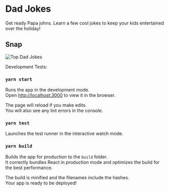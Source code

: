 # Dad Jokes

Get ready Papa johns. Learn a few cool jokes to keep your kids entertained over the holiday!

## Snap

![Top Dad Jokes](https://user-images.githubusercontent.com/30528167/140753389-cb5bb415-2a90-4112-a160-1efe2370471a.png)

Development Tests:

### `yarn start`

Runs the app in the development mode.\
Open [http://localhost:3000](http://localhost:3000) to view it in the browser.

The page will reload if you make edits.\
You will also see any lint errors in the console.

### `yarn test`

Launches the test runner in the interactive watch mode.

### `yarn build`

Builds the app for production to the `build` folder.\
It correctly bundles React in production mode and optimizes the build for the best performance.

The build is minified and the filenames include the hashes.\
Your app is ready to be deployed!
